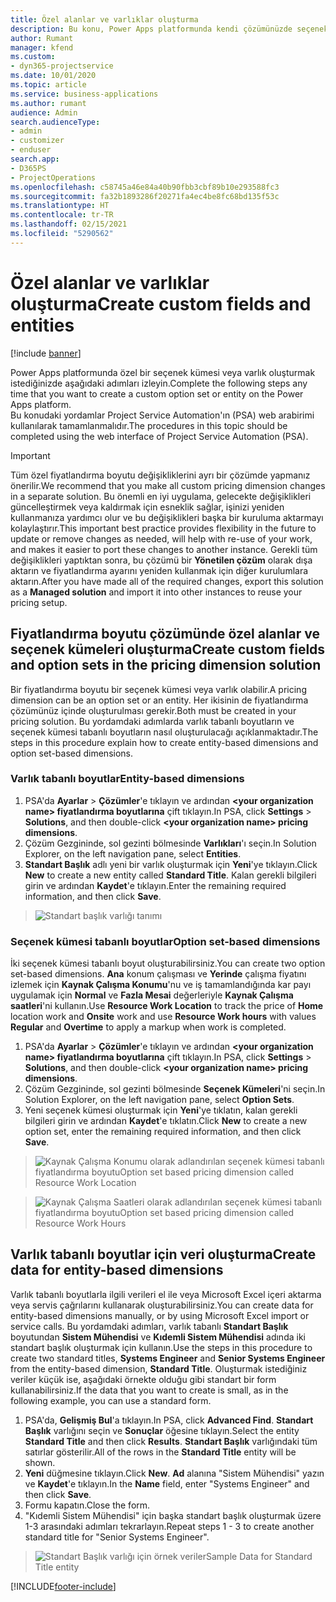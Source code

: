 ```yaml
---
title: Özel alanlar ve varlıklar oluşturma
description: Bu konu, Power Apps platformunda kendi çözümünüzde seçenek kümeleri ve varlıklar oluşturmayı açıklamaktadır.
author: Rumant
manager: kfend
ms.custom:
- dyn365-projectservice
ms.date: 10/01/2020
ms.topic: article
ms.service: business-applications
ms.author: rumant
audience: Admin
search.audienceType:
- admin
- customizer
- enduser
search.app:
- D365PS
- ProjectOperations
ms.openlocfilehash: c58745a46e84a40b90fbb3cbf89b10e293588fc3
ms.sourcegitcommit: fa32b1893286f20271fa4ec4be8fc68bd135f53c
ms.translationtype: HT
ms.contentlocale: tr-TR
ms.lasthandoff: 02/15/2021
ms.locfileid: "5290562"
---
```

# <a name="create-custom-fields-and-entities"></a><span data-ttu-id="138db-103">Özel alanlar ve varlıklar oluşturma</span><span class="sxs-lookup"><span data-stu-id="138db-103">Create custom fields and entities</span></span> 

[!include [banner](../includes/psa-now-project-operations.md)]

<span data-ttu-id="138db-104">Power Apps platformunda özel bir seçenek kümesi veya varlık oluşturmak istediğinizde aşağıdaki adımları izleyin.</span><span class="sxs-lookup"><span data-stu-id="138db-104">Complete the following steps any time that you want to create a custom option set or entity on the Power Apps platform.</span></span>  
<span data-ttu-id="138db-105">Bu konudaki yordamlar Project Service Automation'ın (PSA) web arabirimi kullanılarak tamamlanmalıdır.</span><span class="sxs-lookup"><span data-stu-id="138db-105">The procedures in this topic should be completed using the web interface of Project Service Automation (PSA).</span></span>

> [!IMPORTANT]
> <span data-ttu-id="138db-106">Tüm özel fiyatlandırma boyutu değişikliklerini ayrı bir çözümde yapmanız önerilir.</span><span class="sxs-lookup"><span data-stu-id="138db-106">We recommend that you make all custom pricing dimension changes in a separate solution.</span></span> <span data-ttu-id="138db-107">Bu önemli en iyi uygulama, gelecekte değişiklikleri güncelleştirmek veya kaldırmak için esneklik sağlar, işinizi yeniden kullanmanıza yardımcı olur ve bu değişiklikleri başka bir kuruluma aktarmayı kolaylaştırır.</span><span class="sxs-lookup"><span data-stu-id="138db-107">This important best practice provides flexibility in the future to update or remove changes as needed, will help with re-use of your work, and makes it easier to port these changes to another instance.</span></span> <span data-ttu-id="138db-108">Gerekli tüm değişiklikleri yaptıktan sonra, bu çözümü bir **Yönetilen çözüm** olarak dışa aktarın ve fiyatlandırma ayarını yeniden kullanmak için diğer kurulumlara aktarın.</span><span class="sxs-lookup"><span data-stu-id="138db-108">After you have made all of the required changes, export this solution as a **Managed solution** and import it into other instances to reuse your pricing setup.</span></span>

  
## <a name="create-custom-fields-and-option-sets-in-the-pricing-dimension-solution"></a><span data-ttu-id="138db-109">Fiyatlandırma boyutu çözümünde özel alanlar ve seçenek kümeleri oluşturma</span><span class="sxs-lookup"><span data-stu-id="138db-109">Create custom fields and option sets in the pricing dimension solution</span></span>

<span data-ttu-id="138db-110">Bir fiyatlandırma boyutu bir seçenek kümesi veya varlık olabilir.</span><span class="sxs-lookup"><span data-stu-id="138db-110">A pricing dimension can be an option set or an entity.</span></span> <span data-ttu-id="138db-111">Her ikisinin de fiyatlandırma çözümünüz içinde oluşturulması gerekir.</span><span class="sxs-lookup"><span data-stu-id="138db-111">Both must be created in your pricing solution.</span></span> <span data-ttu-id="138db-112">Bu yordamdaki adımlarda varlık tabanlı boyutların ve seçenek kümesi tabanlı boyutların nasıl oluşturulacağı açıklanmaktadır.</span><span class="sxs-lookup"><span data-stu-id="138db-112">The steps in this procedure explain how to create entity-based dimensions and option set-based dimensions.</span></span>

### <a name="entity-based-dimensions"></a><span data-ttu-id="138db-113">Varlık tabanlı boyutlar</span><span class="sxs-lookup"><span data-stu-id="138db-113">Entity-based dimensions</span></span>

1. <span data-ttu-id="138db-114">PSA'da **Ayarlar** > **Çözümler**'e tıklayın ve ardından **\<your organization name> fiyatlandırma boyutlarına** çift tıklayın.</span><span class="sxs-lookup"><span data-stu-id="138db-114">In PSA, click **Settings** > **Solutions**, and then double-click **\<your organization name> pricing dimensions**.</span></span>
2. <span data-ttu-id="138db-115">Çözüm Gezgininde, sol gezinti bölmesinde **Varlıkları**'ı seçin.</span><span class="sxs-lookup"><span data-stu-id="138db-115">In Solution Explorer, on the left navigation pane, select **Entities**.</span></span>
3. <span data-ttu-id="138db-116">**Standart Başlık** adlı yeni bir varlık oluşturmak için **Yeni**'ye tıklayın.</span><span class="sxs-lookup"><span data-stu-id="138db-116">Click **New** to create a new entity called **Standard Title**.</span></span> <span data-ttu-id="138db-117">Kalan gerekli bilgileri girin ve ardından **Kaydet**'e tıklayın.</span><span class="sxs-lookup"><span data-stu-id="138db-117">Enter the remaining required information, and then click **Save**.</span></span>

> ![Standart başlık varlığı tanımı](media/Standard-Title-entity-definition.png)


### <a name="option-set-based-dimensions"></a><span data-ttu-id="138db-119">Seçenek kümesi tabanlı boyutlar</span><span class="sxs-lookup"><span data-stu-id="138db-119">Option set-based dimensions</span></span> 
<span data-ttu-id="138db-120">İki seçenek kümesi tabanlı boyut oluşturabilirsiniz.</span><span class="sxs-lookup"><span data-stu-id="138db-120">You can create two option set-based dimensions.</span></span> <span data-ttu-id="138db-121">**Ana** konum çalışması ve **Yerinde** çalışma fiyatını izlemek için **Kaynak Çalışma Konumu**'nu ve iş tamamlandığında kar payı uygulamak için **Normal** ve **Fazla Mesai** değerleriyle **Kaynak Çalışma saatleri**'ni kullanın.</span><span class="sxs-lookup"><span data-stu-id="138db-121">Use **Resource Work Location** to track the price of **Home** location work and **Onsite** work and use **Resource Work hours** with values **Regular** and **Overtime** to apply a markup when work is completed.</span></span>


1. <span data-ttu-id="138db-122">PSA'da **Ayarlar** > **Çözümler**'e tıklayın ve ardından **\<your organization name> fiyatlandırma boyutlarına** çift tıklayın.</span><span class="sxs-lookup"><span data-stu-id="138db-122">In PSA, click **Settings** > **Solutions**, and then double-click  **\<your organization name> pricing dimensions**.</span></span> 
2. <span data-ttu-id="138db-123">Çözüm Gezgininde, sol gezinti bölmesinde **Seçenek Kümeleri**'ni seçin.</span><span class="sxs-lookup"><span data-stu-id="138db-123">In Solution Explorer, on the left navigation pane, select  **Option Sets**.</span></span> 
3. <span data-ttu-id="138db-124">Yeni seçenek kümesi oluşturmak için **Yeni**'ye tıklatın, kalan gerekli bilgileri girin ve ardından **Kaydet**'e tıklatın.</span><span class="sxs-lookup"><span data-stu-id="138db-124">Click **New** to create a new option set, enter the remaining required information, and then click **Save**.</span></span>

> ![<span data-ttu-id="138db-125">Kaynak Çalışma Konumu olarak adlandırılan seçenek kümesi tabanlı fiyatlandırma boyutu</span><span class="sxs-lookup"><span data-stu-id="138db-125">Option set based pricing dimension called Resource Work Location</span></span> ](media/Option-set-PD-called-Resource-Work-Location.png)

> ![<span data-ttu-id="138db-126">Kaynak Çalışma Saatleri olarak adlandırılan seçenek kümesi tabanlı fiyatlandırma boyutu</span><span class="sxs-lookup"><span data-stu-id="138db-126">Option set based pricing dimension called Resource Work Hours</span></span> ](media/Option-set-PD-called-Resource-Work-Hours.PNG)


## <a name="create-data-for-entity-based-dimensions"></a><span data-ttu-id="138db-127">Varlık tabanlı boyutlar için veri oluşturma</span><span class="sxs-lookup"><span data-stu-id="138db-127">Create data for entity-based dimensions</span></span>

<span data-ttu-id="138db-128">Varlık tabanlı boyutlarla ilgili verileri el ile veya Microsoft Excel içeri aktarma veya servis çağrılarını kullanarak oluşturabilirsiniz.</span><span class="sxs-lookup"><span data-stu-id="138db-128">You can create data for entity-based dimensions manually, or by using Microsoft Excel import or service calls.</span></span> <span data-ttu-id="138db-129">Bu yordamdaki adımları, varlık tabanlı **Standart Başlık** boyutundan **Sistem Mühendisi** ve **Kıdemli Sistem Mühendisi** adında iki standart başlık oluşturmak için kullanın.</span><span class="sxs-lookup"><span data-stu-id="138db-129">Use the steps in this procedure to create two standard titles, **Systems Engineer** and **Senior Systems Engineer** from the entity-based dimension, **Standard Title**.</span></span> <span data-ttu-id="138db-130">Oluşturmak istediğiniz veriler küçük ise, aşağıdaki örnekte olduğu gibi standart bir form kullanabilirsiniz.</span><span class="sxs-lookup"><span data-stu-id="138db-130">If the data that you want to create is small, as in the following example, you can use a standard form.</span></span>

1. <span data-ttu-id="138db-131">PSA'da, **Gelişmiş Bul**'a tıklayın.</span><span class="sxs-lookup"><span data-stu-id="138db-131">In PSA, click **Advanced Find**.</span></span> <span data-ttu-id="138db-132">**Standart Başlık** varlığını seçin ve **Sonuçlar** öğesine tıklayın.</span><span class="sxs-lookup"><span data-stu-id="138db-132">Select the entity **Standard Title** and then click **Results**.</span></span> <span data-ttu-id="138db-133">**Standart Başlık** varlığındaki tüm satırlar gösterilir.</span><span class="sxs-lookup"><span data-stu-id="138db-133">All of the rows in the **Standard Title** entity will be shown.</span></span>
2. <span data-ttu-id="138db-134">**Yeni** düğmesine tıklayın.</span><span class="sxs-lookup"><span data-stu-id="138db-134">Click **New**.</span></span> <span data-ttu-id="138db-135">**Ad** alanına "Sistem Mühendisi" yazın ve **Kaydet**'e tıklayın.</span><span class="sxs-lookup"><span data-stu-id="138db-135">In the **Name** field, enter "Systems Engineer" and then click **Save**.</span></span>
3. <span data-ttu-id="138db-136">Formu kapatın.</span><span class="sxs-lookup"><span data-stu-id="138db-136">Close the form.</span></span> 
4. <span data-ttu-id="138db-137">"Kıdemli Sistem Mühendisi" için başka standart başlık oluşturmak üzere 1-3 arasındaki adımları tekrarlayın.</span><span class="sxs-lookup"><span data-stu-id="138db-137">Repeat steps 1 - 3 to create another standard title for "Senior Systems Engineer".</span></span>

> ![<span data-ttu-id="138db-138">Standart Başlık varlığı için örnek veriler</span><span class="sxs-lookup"><span data-stu-id="138db-138">Sample Data for Standard Title entity</span></span> ](media/ST-data.png)




[!INCLUDE[footer-include](../includes/footer-banner.md)]
